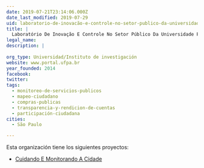 ```yaml
---
date: 2019-07-21T23:14:06.000Z
date_last_modified: 2019-07-29
uid: laboratorio-de-inovacão-e-controle-no-setor-publico-da-universidade-federal-do-para
title: |
  Laboratório De Inovação E Controle No Setor Público Da Universidade Federal Do Pará
legal_name: 
description: |
  
org_type: Universidad/Instituto de investigación
website: www.portal.ufpa.br
year_founded: 2014
facebook: 
twitter: 
tags:
  - monitoreo-de-servicios-publicos
  - mapeo-ciudadano
  - compras-publicas
  - transparencia-y-rendicion-de-cuentas
  - participación-ciudadana
cities: 
  - São Paulo

---
```


Esta organización tiene los siguientes proyectos:

- [Cuidando E Monitorando A Cidade](/proyectos/cuidando-e-monitorando-a-cidade)
